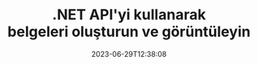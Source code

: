 ---
############################# Static ##########################
layout: "landing"
date: 2023-06-29T12:38:08
draft: false

lang: tr
product: "Viewer"
product_tag: "viewer"
platform: ".NET"
platform_tag: "net"

############################# Drop-down ############################
supported_platforms:
  items:
    # supported_platforms loop
    - title: ".NET"
      tag: "net"
    # supported_platforms loop
    - title: "Java"
      tag: "java"
    # supported_platforms loop
    - title: "Node.js"
      tag: "nodejs-java" 

############################# Head ############################
head_title: ".NET belge görüntüleyici API'si, PDF'yi oluştur Word Excel Görüntüsü HTML Diyagramı"
head_description: "C# ASP.NET dosya görüntüleyici ve işleme API'si. .NET uygulamalarına PDF görüntüleyici, Word görüntüleyici, Excel görüntüleyici, Resim görüntüleyici, HTML görüntüleyici, E-posta görüntüleyici özelliklerini ekleyin."

############################# Header ##########################
title: ".NET API'yi kullanarak<br>belgeleri oluşturun ve görüntüleyin"
description: "Çok yönlü yapılandırma seçenekleriyle 180'den fazla belge formatını PDF, HTML ve Görüntüye dönüştürmek için Güçlü Görüntüleyici API'si."
words:
  for: "for"

actions:
  main: "Ücretsiz NuGet İndirme"
  main_link: "https://www.nuget.org/packages/GroupDocs.Viewer"
  alt: "Lisanslama"
  alt_link: "https://purchase.groupdocs.com/pricing/viewer/net"
  title: "başlamaya hazır mısın?"
  description: "GroupDocs.Viewer özelliklerini ücretsiz deneyin veya lisans isteyin"

release:
  title: "Sürüm {0} yayınlandı"
  notes: "Yenilikleri görün"
  downloads: "İndirilenler"
  link: "https://releases.groupdocs.com/viewer/net/release-notes/latest/"

code:
  title: "C#'ta PDF dosyalarını işleme"
  more: "Daha fazla örnek"
  more_link: "https://github.com/groupdocs-viewer/GroupDocs.Viewer-for-.NET"
  install: "dotnet add package GroupDocs.Viewer"
  content: |
    ```csharp {style=abap}   
    // Kaynak PDF dosyasını yükleyin
    using (var viewer = new Viewer("resume.pdf"))
    {
        // HTML çıktı seçeneklerini ayarlama
        var viewOptions = 
        HtmlViewOptions.ForEmbeddedResources("page{0}.html");
        
        // Gömülü kaynaklarla PDF'yi HTML'ye dönüştürün        
        viewer.View(viewOptions);
    }
    ```

############################# Overview ############################
overview:
  enable: true
  title: "Bir bakışta GroupDocs.Viewer"
  description: ".NET uygulamalarında belgeleri, slaytları, diyagramları ve diğer birçok belge türünü işlemek, görüntülemek, dönüştürmek için API"
  features:
    # feature loop
    - title: "Belgeleri verimli ve güvenilir bir şekilde görüntüleyin"
      content: "GroupDocs.Viewer API ile, içerik ve belge yapısı bütünlüğünü korurken, esnek ve güçlü seçeneklerle desteklenebilir herhangi bir formattaki belgeleri verimli bir şekilde HTML, JPEG, PNG ve PDF'ye dönüştürebilirsiniz. GroupDocs.Viewer .NET Framework 4.6.2 ve .NET 6.0'ı destekler, Windows ve Linux platformlarında çalışır."

    # feature loop
    - title: "En popüler dosya ve belge formatları desteklenir"
      content: "Word, Excel, PDF, PowerPoint, OpenDocument format ailesi, Arşivler, Raster ve Vektör görselleri, e-Kitaplar, programlama dilleri ve işaretlemeler ve şifreli dahil olmak üzere diğer birçok dosya türünü içeren 180'den fazla popüler dosya ve belge formatının görüntülenmesini destekliyoruz Şifre korumalı dosyalar."

    # feature loop
    - title: "Özelleştirilebilir çıktı"
      content: "GroupDocs.Viewer sadece belgenin render edilmesine değil, aynı zamanda belgenin tam olarak nasıl, hangi bölümlerinin veya şimdi render edilmesi gerektiğinin, nasıl render edilmesi gerektiğinin kontrol edilmesine ve render edilen çıktıya farklı dönüşümler uygulanmasına da olanak sağlar."

    # feature loop
    - title: "ASP.NET Core için kullanıcı arayüzü"
      content: "ASP.NET Core için birkaç dakika içinde projenize eklenebilecek açık kaynaklı bir UI paketi sağlıyoruz. Viewer.UI paketi, Angular tabanlı bir web kullanıcı arayüzü içerir ve bir dizi yararlı API ve veri depolama sağlayıcısı sunar."

############################# Platforms ############################
platforms:
  enable: true
  title: "Platform bağımsızlığı"
  description: "GroupDocs.Viewer for .NET aşağıdaki işletim sistemlerini, çerçeveleri ve paket yöneticilerini destekler"
  items:
    # platform loop
    - title: "Amazon"
      image: "amazon"
    # platform loop
    - title: "Docker"
      image: "docker"
    # platform loop
    - title: "Azure"
      image: "azure"
    # platform loop
    - title: "VS Code"
      image: "vs_code"
    # platform loop
    - title: "ReSharper"
      image: "resharper"
    # platform loop
    - title: "macOS"
      image: "finder"
    # platform loop
    - title: "Linux"
      image: "linux"
    # platform loop
    - title: "NuGet"
      image: "nuget"

############################# File formats ############################
formats:
  enable: true
  title: "Desteklenen dosya formatları"
  description: |
    GroupDocs.Viewer for .NET, aşağıdaki [dosya formatlarıyla](https://docs.groupdocs.com/viewer/net/supported-document-formats/) yapılan işlemleri destekler.
  groups:
    # group loop
    - color: "green"
      content: |
        ### Microsoft Office, OpenDocument ve metin formatları
        * **Word:** DOC, DOCX, DOCM, DOT, DOTX, DOTM, RTF, TXT
        * **Excel:** XLS, XLSX, XLSM, XLSB, XLTM, XLT, XLTM, XLTX
        * **PowerPoint:** PPT, PPTX, PPS, PPSX, PPSM, POT, POTM, POTX, PPTM        
        * **Project:** MPP, MPT, MPX
        * **Outlook:** MSG, EML, EMLX, PST, OST
        * **OneNote:** ONE
        * **OpenDocument:** ODT, OTT, ODS, ODP, OTP, OTS, ODG
        * **Fixed Page Layout:** PDF, TEX, XPS, OXPS
        * **e-Books:** EPUB, MOBI, DjVu
        * **Delimiter-Separated Values:** CSV, TSV
    # group loop
    - color: "blue"
      content: |
        ### Görseller, Grafikler ve Diyagramlar
        * **Raster görüntüler:** BMP, GIF, JPG, PNG, TIFF, WebP, DNG, DIB, Jpeg2000 family
        * **Windows Icon:** ICO
        * **Scalable Vector Graphics:** SVG, CDR, CMX, IGS, SVGZ        
        * **Adobe Photoshop:** PSD, PSB        
        * **Stereo Lithography (3D Printing):** STL        
        * **Medical Imaging:** DICOM
        * **Plotter Documents:** PLT, HPG
        * **Autodesk Design Web Formats:** DWF, DWG
        * **AutoCAD Drawing:** DWT, IFC, STL, CF2        
      # group loop
    - color: "red"
      content: |
        ### Diğer        
        * **ağ:** HTML, MHT, MHTML, XML
        * **Metafile:** WMF, EMF, CGM, EMZ, WMZ
        * **Visio:** VSD, VDX, VSS, VSSX, VSX, VST, VSTX, VTX, VSDX, VDW, VSTM, VSSM, VSDM
        * **Project:** MPP, MPT, MPX
        * **PostScript:** PS, EPS
        * **Arşivler:** ZIP, TAR, BZ2, GZ, RAR, RAR5
        * **Diğer:** VCF, VCARD, NUMBERS, NSF, OBJ
        * **C/C++/C# Files:** C, CC, C# , CPP, CXX, CS, H, HH, M, MM
        * **Java/JavaScript Files:** JAVA, JS, JSON, PROPERTIES

############################# Features ############################
features:
  enable: true
  title: "GroupDocs.Viewer özellikleri"
  description: "PDF ve Office Belgelerini sorunsuz bir şekilde oluşturun, görüntüleyin ve dönüştürün"

  items:
    # feature loop
    - icon: "viewhtml"
      title: "Belgeleri HTML'de görüntüleme"
      content: "Her türden belgeyi CSS ve SVG ile herhangi bir modern web tarayıcısında görüntülenebilecek bir HTML belgesine dönüştürün."

    # feature loop
    - icon: "rasterize"
      title: "Belgeleri rasterleştirme"
      content: "Desteklenebilir herhangi bir belge formatını, ayarlanabilir görüntü formatı ve sıkıştırma kalitesiyle taramalı görüntüye rasterleştirin."

    # feature loop
    - icon: "sourcecode"
      title: "Programlama kodlarını işleyin ve vurgulayın"
      content: "Sözdizimlerini ayrıştırma ve vurgulama özelliğiyle tüm popüler programlama, komut dosyası yazma ve işaretleme dillerini destekler."

    # feature loop
    - icon: "convertpdf"
      title: "PDF'ye dönüştür"
      content: "Desteklenebilir herhangi bir formattaki belge, ayarlanabilir seçeneklerle kolayca dönüştürülebilir ve PDF'ye kaydedilebilir."

    # feature loop
    - icon: "transform"
      title: "Dönüşümleri uygula"
      content: "Çıktı belgesi, oluşturma sırasında dönüştürülebilir; sayfalar döndürülebilir ve/veya yeniden düzenlenebilir ve bunların üzerine metin filigranı yerleştirilebilir."

    # feature loop
    - icon: "adjustment"
      title: "HTML çıktı ayarı"
      content: "GroupDocs.Viewer tarafından oluşturulan çıktı HTML belgeleri çok hassas bir şekilde ayarlanabilir: harici veya gömülü kaynaklar, geri aramalar vb. ile akışa veya dosyaya kaydedilmesine izin verilir."

    # feature loop
    - icon: "complex"
      title: "Karmaşık belge yapılarının desteklenmesi"
      content: "GroupDocs.Viewer yalnızca tek belgeleri değil, aynı zamanda ekleri olan e-posta mesajları, klasörler içindeki dahili dosyalara sahip ZIP arşivleri, çok sayfalı TIFF görüntüleri vb. gibi dahili olarak bir liste veya belgelerin hiyerarşik yapısını içeren dosyaları da destekler."

    # feature loop
    - icon: "optimization"
      title: "Optimizasyon seçenekleri"
      content: "GroupDocs.Viewer, belgelerin önbelleğe alınmış sürümlerini kullanarak yükleme süresini kısaltabilen ayarlanabilir bir önbellek alt sistemi içerir. Ayrıca, farklı formatlar için bir dizi farklı seçenek, genel performansı optimize etmek için belgelerin bazı gereksiz bölümlerini veya yönlerini (yazı tipleri, gizli çalışma sayfaları, e-posta ekleri) oluşturmanın dışında bırakmanıza olanak tanır"

    # feature loop
    - icon: "passwordprotected"
      title: "Parola korumalı belgelerin desteği"
      content: "GroupDocs.Viewer, yükleme seçeneklerinde bir parola belirleyerek PDF, Kelime İşleme, Elektronik Tablo, Sunum ve diğerleri gibi farklı türlerdeki şifrelenmiş belgeleri açmanıza olanak tanır."

############################# Code samples ############################
code_samples:
  enable: true
  title: "Kod örnekleri"
  description: ".NET işlemleri için tipik GroupDocs.Viewer'ın bazı kullanım durumları"
  items:
    # code sample loop
    - title: "DOCX'i HTML'ye dönüştür"
      content: |
        [HtmlViewOptions](https://reference.groupdocs.com/viewer/net/groupdocs.viewer.options/htmlviewoptions/) sınıfı özellikleri, dönüştürme sürecini kontrol etmenize olanak tanır; bununla ilgili daha fazla bilgiyi [burada](https://docs.groupdocs.com/viewer/net/rendering-to-html/). Örneğin, tüm harici kaynakları çıktı HTML dosyasına gömebilir, çıktı dosyasını küçültebilir ve yazdırma için optimize edebilirsiniz.
        {{< landing/code title="C#">}}
        ```csharp {style=abap}
        using GroupDocs.Viewer;
        using GroupDocs.Viewer.Options;
        
        // Görüntüleyiciyi somutlaştır
        using (Viewer viewer = new Viewer("resume.docx"))
        {
            // Çıktı HTML seçeneklerini ayarlama
            HtmlViewOptions options = HtmlViewOptions.ForEmbeddedResources();
            
            // Gömülü kaynaklarla DOCX'i HTML'ye dönüştürün
            viewer.View(options);
        }
        ```
        {{< /landing/code >}}
    # code sample loop
    - title: "PPTX'i PDF'ye aktar"
      content: |
        Bir [PdfViewOptions](https://reference.groupdocs.com/viewer/net/groupdocs.viewer.options/pdfviewoptions/) sınıfı örneği oluşturun ve bunu [Viewer.View](https://reference.groupdocs.com/viewer/net/groupdocs.viewer/viewer/view/#view) öğesine PowerPoint PPTX dosyasını PDF'ye dönüştürme yöntemini kullanın. PdfViewOptions sınıfının özellikleri, dönüştürme sürecini kontrol etmenize olanak tanır. Örneğin, çıktı PDF dosyasını koruyabilir, sayfalarını yeniden sıralayabilir ve belge görüntülerinin kalitesini belirleyebilirsiniz. Ayrıntılar için [aşağıdaki belgeler bölümüne](https://docs.groupdocs.com/viewer/net/rendering-to-pdf/) bakın.
        {{< landing/code title="C#">}}
        ```csharp {style=abap}   
        using GroupDocs.Viewer;
        using GroupDocs.Viewer.Options;
        
        using (var viewer = new Viewer("presentation.pptx"))
        {
            // Çıktı PDF seçeneklerini ayarlama       
            var viewOptions = new PdfViewOptions("presentation.pdf");
            
            // PPTX'i PDF'ye aktar       
            viewer.View(viewOptions);
        }
        ```
        {{< /landing/code >}}
############################# Reviews ############################
# reviews:
# enable: true
# title: "GroupDocs ürün incelemeleri"
# description: "Sadece bizim sözümüze güvenmeyin. Diğer geliştiricilerin API'lerimiz hakkında neler söylediğini görün"

# items:
#   # review loop
#   - title: "GroupDocs.Viewer"
#     content: "Mükemmel servis ve mükemmel ürünler. GroupDocs.Viewer for .NET uygulama sürecinde son derece yardımsever ve duyarlı davrandılar, onları yeterince tavsiye edemem."
#     author: "Martin Lasarga"
#     company: "Product Manager at Axentria ECM by G.S.I."

#   # review loop
#   - title: "GroupDocs.Viewer"
#     content: "GroupDocs.Viewer for .NET'i projede uygulayıp kullandıktan sonra çok iyi çalışıyor gibi görünüyor. Çok sayıda belgeyle test ettim ve şu ana kadar her şey yolunda. Yaptığım her şey güzel bir şekilde işleniyor ve bir PDF görüntüleyicide veya MS Word'de olduğu kadar iyi görünüyor."
#     author: "Mats Oustad"
#     company: "Senior Consultant/Partner at Novanet AS"
---